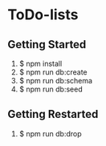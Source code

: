 # ToDo-lists

## Getting Started

1. $ npm install
2. $ npm run db:create
3. $ npm run db:schema
4. $ npm run db:seed

## Getting Restarted
1. $ npm run db:drop